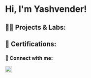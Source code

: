 <h1>Hi, I'm Yashvender! </h1>

<h2>👨‍💻 Projects & Labs:</h2>


<h2>📜 Certifications:</h2>




<h3> 🤳 Connect with me:</h3>

[<img align="left" alt="JoshMadakor | LinkedIn" width="22px" src="https://cdn.jsdelivr.net/npm/simple-icons@v3/icons/linkedin.svg" />][linkedin]

[linkedin]: https://www.linkedin.com/in/yashvender-poswal-726841252/

